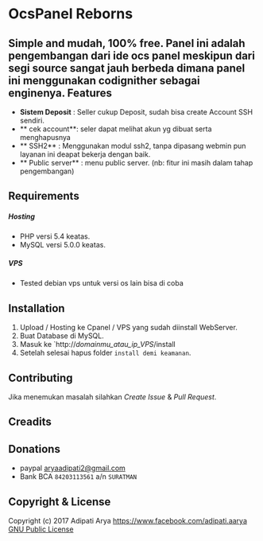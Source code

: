 OcsPanel Reborns
=========
Simple and mudah, 100% free.
Panel ini adalah pengembangan dari ide ocs panel meskipun dari segi source sangat jauh berbeda dimana panel ini menggunakan codignither sebagai enginenya.
Features
-------
* **Sistem Deposit** : Seller cukup Deposit, sudah bisa create Account SSH sendiri.
* ** cek account**: seler dapat melihat akun yg dibuat serta menghapusnya
* ** SSH2** : Menggunakan modul ssh2, tanpa dipasang webmin pun layanan ini deapat bekerja dengan baik.
* ** Public server** : menu public server. (nb: fitur ini masih dalam tahap pengembangan)

Requirements
---------

##### Hosting
* PHP versi 5.4 keatas.
* MySQL versi 5.0.0 keatas.

##### VPS

* Tested debian vps untuk versi os lain bisa di coba

Installation
------------
1. Upload / Hosting ke Cpanel / VPS yang sudah diinstall WebServer.
2. Buat Database di MySQL.
3. Masuk ke `http://*domainmu_atau_ip_VPS*/install
4. Setelah selesai hapus folder `install demi keamanan`.

Contributing
------------
Jika menemukan masalah silahkan *Create Issue* & *Pull Request*.

Creadits
--------

Donations
---------
* paypal aryaadipati2@gmail.com
* Bank BCA `84203113561` a/n `SURATMAN`

Copyright & License
-------
Copyright (c) 2017 Adipati Arya https://www.facebook.com/adipati.aarya
[GNU Public License](http://www.gnu.org/licenses/gpl-3.0.html)
